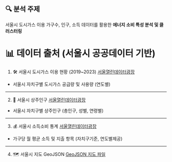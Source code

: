 ## 🔍 분석 주제
서울시 도시가스 이용 가구수, 인구, 소득 데이터를 활용한 **에너지 소비 특성 분석 및 클러스터링**

# 📊 데이터 출처 (서울시 공공데이터 기반)

1. 🛠 서울시 도시가스 이용 현황 (2019~2023)
  [서울열린데이터광장](https://data.seoul.go.kr/dataList/125/S/2/datasetView.do)
  - 서울시 자치구별 도시가스 공급량 및 사용량 (연도별)

---

2. 👥 서울시 상주인구
[서울열린데이터광장](https://data.seoul.go.kr/dataList/OA-22182/S/1/datasetView.do)
  - 서울시 자치구별 상주인구 (총인구, 성별, 연령별)

---

3. 💰 서울시 소득소비 통계
[서울열린데이터광장](http://data.seoul.go.kr/dataList/OA-22167/S/1/datasetView.do)
  - 가구당 월 평균 소득 및 지출 항목 (자치구기준, 연도별제공)

---

4. 🗺 서울시 지도 GeoJSON
[GeoJSON 지도 파일](https://raw.githubusercontent.com/southkorea/seoul-maps/master/kostat/2013/json/seoul_municipalities_geo_simple.json)


